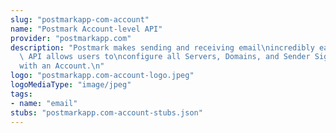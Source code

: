 ```yaml
---
slug: "postmarkapp-com-account"
name: "Postmark Account-level API"
provider: "postmarkapp.com"
description: "Postmark makes sending and receiving email\nincredibly easy. The Account-level\
  \ API allows users to\nconfigure all Servers, Domains, and Sender Signatures associated\n\
  with an Account.\n"
logo: "postmarkapp.com-account-logo.jpeg"
logoMediaType: "image/jpeg"
tags:
- name: "email"
stubs: "postmarkapp.com-account-stubs.json"
---
```

